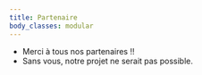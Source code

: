 ```yaml
---
title: Partenaire
body_classes: modular
---
```


* Merci à tous nos partenaires !!
* Sans vous, notre projet ne serait pas possible.